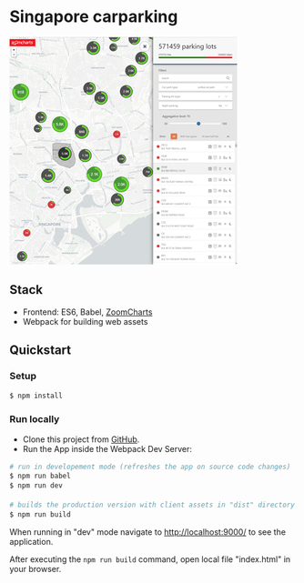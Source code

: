 # Singapore carparking

![image of application](./img/singapore-parking.jpg)

## Stack

* Frontend: ES6, Babel, [ZoomCharts](https://zoomcharts.com/en/)
* Webpack for building web assets

## Quickstart

### Setup

```bash
$ npm install
```

### Run locally

* Clone this project from [GitHub](https://github.com/AVegners/zoomcharts-carparking).
* Run the App inside the Webpack Dev Server:

```bash
# run in developement mode (refreshes the app on source code changes)
$ npm run babel
$ npm run dev

# builds the production version with client assets in "dist" directory
$ npm run build
```

When running in "dev" mode navigate to [http://localhost:9000/](http://localhost:9000/) to see the application.

After executing the `npm run build` command,  open local file "index.html" in your browser.